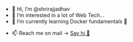 - 👋 Hi, I’m @shrirajjadhav
- 👀 I’m interested in a lot of Web Tech...
- 🌱 I’m currently learning Docker fundamentals 🐳
<!-- - 💞️ I’m looking to collaborate on ... -->
- 📫 Reach me on mail -> [Say hi 👋](mailto:hi@shriraj.dev)

<!---
shrirajjadhav/shrirajjadhav is a ✨ special ✨ repository because its `README.md` (this file) appears on your GitHub profile.
You can click the Preview link to take a look at your changes.
--->

